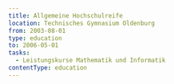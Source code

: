 ```yaml
---
title: Allgemeine Hochschulreife
location: Technisches Gymnasium Oldenburg
from: 2003-08-01
type: education
to: 2006-05-01
tasks:
  - Leistungskurse Mathematik und Informatik
contentType: education
---
```


